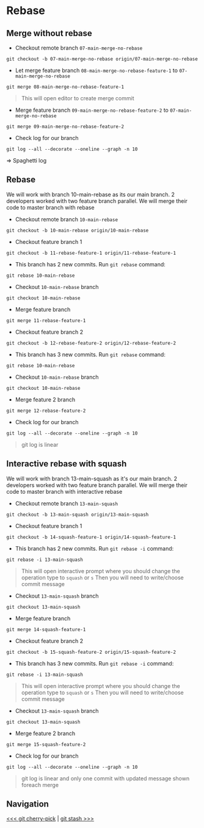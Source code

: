 # Rebase

## Merge without rebase

- Checkout remote branch `07-main-merge-no-rebase`

```shell
git checkout -b 07-main-merge-no-rebase origin/07-main-merge-no-rebase
```

- Let merge feature branch `08-main-merge-no-rebase-feature-1` to `07-main-merge-no-rebase`

```shell
git merge 08-main-merge-no-rebase-feature-1
```

> This will open editor to create merge commit

- Merge feature branch `09-main-merge-no-rebase-feature-2` to `07-main-merge-no-rebase`

```shell
git merge 09-main-merge-no-rebase-feature-2
```

- Check log for our branch

```shell
git log --all --decorate --oneline --graph -n 10
```

=> Spaghetti log

## Rebase

We will work with branch 10-main-rebase as its our main branch. 
2 developers worked with two feature branch parallel.
We will merge their code to master branch with rebase

- Checkout remote branch `10-main-rebase`

```shell
git checkout -b 10-main-rebase origin/10-main-rebase
```

- Checkout feature branch 1

```shell
git checkout -b 11-rebase-feature-1 origin/11-rebase-feature-1
```

- This branch has 2 new commits. Run `git rebase` command:

```shell
git rebase 10-main-rebase
```

- Checkout `10-main-rebase` branch

```shell
git checkout 10-main-rebase
```

- Merge feature branch

```shell
git merge 11-rebase-feature-1
```

- Checkout feature branch 2

```shell
git checkout -b 12-rebase-feature-2 origin/12-rebase-feature-2
```

- This branch has 3 new commits. Run `git rebase` command:

```shell
git rebase 10-main-rebase
```

- Checkout `10-main-rebase` branch

```shell
git checkout 10-main-rebase
```

- Merge feature 2 branch

```shell
git merge 12-rebase-feature-2
```

- Check log for our branch

```shell
git log --all --decorate --oneline --graph -n 10
```

> git log is linear

## Interactive rebase with squash

We will work with branch 13-main-squash as it's our main branch.
2 developers worked with two feature branch parallel.
We will merge their code to master branch with interactive rebase

- Checkout remote branch `13-main-squash`

```shell
git checkout -b 13-main-squash origin/13-main-squash
```

- Checkout feature branch 1

```shell
git checkout -b 14-squash-feature-1 origin/14-squash-feature-1
```

- This branch has 2 new commits. Run `git rebase -i` command:

```shell
git rebase -i 13-main-squash
```

> This will open interactive prompt where you should change the operation type to `squash` or `s`
> Then you will need to write/choose commit message

- Checkout `13-main-squash` branch

```shell
git checkout 13-main-squash
```

- Merge feature branch

```shell
git merge 14-squash-feature-1
```

- Checkout feature branch 2

```shell
git checkout -b 15-squash-feature-2 origin/15-squash-feature-2
```

- This branch has 3 new commits. Run `git rebase -i` command:

```shell
git rebase -i 13-main-squash
```

> This will open interactive prompt where you should change the operation type to `squash` or `s`
> Then you will need to write/choose commit message

- Checkout `13-main-squash` branch

```shell
git checkout 13-main-squash
```

- Merge feature 2 branch

```shell
git merge 15-squash-feature-2
```

- Check log for our branch

```shell
git log --all --decorate --oneline --graph -n 10
```

> git log is linear and only one commit with updated message shown foreach merge

## Navigation

[<<< git cherry-pick](../05_cherry_pick/README.md) |
[git stash >>>](../07_stash/README.md)
